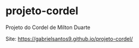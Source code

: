 # projeto-cordel
Projeto do Cordel de Milton Duarte

Site: https://gabrielsantos9.github.io/projeto-cordel/
